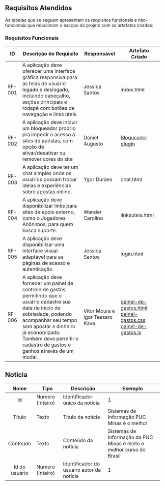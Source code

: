 
## Requisitos Atendidos

As tabelas que se seguem apresentam os requisitos funcionais e não-funcionais que relacionam o escopo do projeto com os artefatos criados:

### Requisitos Funcionais

|ID    | Descrição do Requisito | Responsável | Artefato Criado |
|------|------------------------|------------|-----------------|
|RF-001| A aplicação deve oferecer uma interface gráfica responsiva para as telas de usuário logado e deslogado, incluindo cabeçalho, seções principais e rodapé com botões de navegação e links úteis. | Jessica Santos | index.html |
|RF-002| A aplicação deve incluir um bloqueador proprio pra impedir o acesso a sites de apostas, com opção de ativar/desativar ou remover cores do site | Daniel Augusto | [Bloqueador plugin](https://chromewebstore.google.com/detail/anti-betsbloqueador-e-fil/ciocdnjhcjbmaijiaijmolldalepmbac?hl=pt-br) |
|RF-003|A aplicação deve ter um chat simples onde os usuários possam trocar ideias e experiências sobre apostas online. |Ygor Durães| chat.html |
|RF-004|A aplicação deve disponibilizar links para sites de apoio externo, como o Jogadores Anônimos, para quem busca suporte. | Wander Carolino | linksuteis.html |
|RF-005| A aplicação deve disponibilizar uma interface visual adaptável para as páginas de acesso e autenticação. | Jessica Santos | login.html |
| RF-006  | A aplicação deve fornecer um painel de controle de gastos, permitindo que o usuário cadastre sua data de início de sobriedade, podendo acompanhar seu tempo sem apostar e dinheiro já economizado. Também deve permitir o cadastro de gastos e ganhos através de um modal. | Vítor Moura e Igor Tessaro Kava | [painel-de-gastos.html](../src/painel-de-gastos.html) [painel-gastos.css](../src/css/painel-gastos.css) [painel-de-gastos.js](../src/js/painel-de-gastos.js) |


## Notícia
|  **Nome**      | **Tipo**          | **Descrição**                             | **Exemplo**                                    |
|:--------------:|-------------------|-------------------------------------------|------------------------------------------------|
| Id             | Numero (Inteiro)  | Identificador único da notícia            | 1                                              |
| Título         | Texto             | Título da notícia                         | Sistemas de Informação PUC Minas é o melhor                                   |
| Conteúdo       | Texto             | Conteúdo da notícia                       | Sistemas de Informação da PUC Minas é eleito o melhor curso do Brasil                            |
| Id do usuário  | Numero (Inteiro)  | Identificador do usuário autor da notícia | 1                                              |

